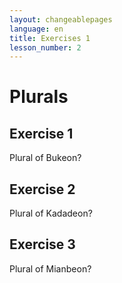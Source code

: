 ```yaml
---
layout: changeablepages
language: en
title: Exercises 1
lesson_number: 2
---
```


# Plurals

## Exercise 1
Plural of Bukeon?
<div id="exerciseContainer1"></div>

## Exercise 2
Plural of Kadadeon?
<div id="exerciseContainer2"></div>

## Exercise 3
Plural of Mianbeon?
<div id="exerciseContainer3"></div>

<link rel="stylesheet" href="custom-styles.css">

<script src="exercise.js"></script>
<script>
    document.addEventListener('DOMContentLoaded', function() {
        const language = '{{ page.language }}'; // Get the language from the front matter

        // Exercise 1
        generateExercise(
            'exerciseContainer1',
            'Buk__eon',
            ['r', 's', 'us'],
            's',
            language
        );

        // Exercise 2
        generateExercise(
            'exerciseContainer2',
            'Kadad__eon',
            ['us', 's', 'r'],
            'r',
            language
        );

        // Exercise 3
        generateExercise(
            'exerciseContainer3',
            'Mianb__eon',
            ['s', 'r', 'us'],
            'r',
            language
        );
    });
</script>

